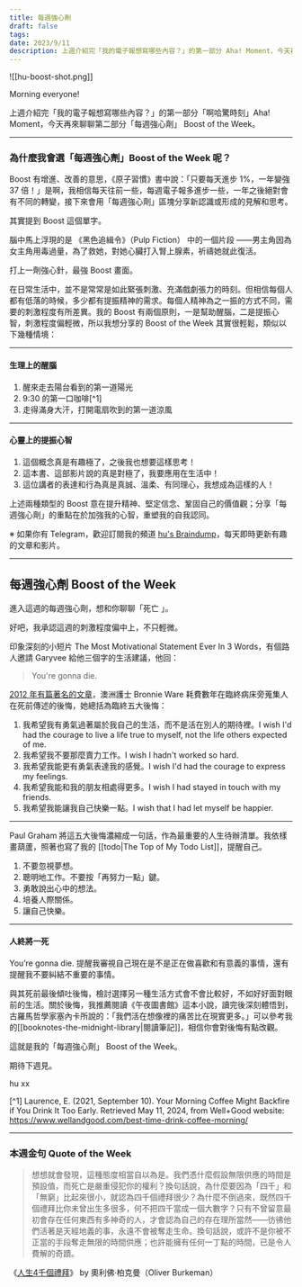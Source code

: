 ```yaml
---
title: 每週強心劑
draft: false
tags: 
date: 2023/9/11
description: 上週介紹完「我的電子報想寫哪些內容？」的第一部分 Aha! Moment，今天再來聊聊第二部分 Boost of the Week。
---
```

![[hu-boost-shot.png]]

Morning everyone!

上週介紹完「我的電子報想寫哪些內容？」的第一部分「啊哈驚時刻」Aha! Moment，今天再來聊聊第二部分「每週強心劑」 Boost of the Week。

---

### 為什麼我會選「每週強心劑」Boost of the Week 呢？

Boost 有增進、改善的意思，《原子習慣》書中說：「只要每天進步 1%，一年變強 37 倍！」是啊，我相信每天往前一些，每週電子報多進步一些，一年之後絕對會有不同的轉變，接下來會用「每週強心劑」區塊分享新認識或形成的見解和思考。

其實提到 Boost 這個單字。

腦中馬上浮現的是 《黑色追緝令》（Pulp Fiction） 中的一個片段 ——男主角因為女主角用毒過量，為了救她，對她心臟打入腎上腺素，祈禱她就此復活。

打上一劑強心針，最強 Boost 畫面。

在日常生活中，並不是常常是如此緊張刺激、充滿戲劇張力的時刻。但相信每個人都有低落的時候，多少都有提振精神的需求。每個人精神為之一振的方式不同，需要的刺激程度有所差異。我的 Boost 有兩個原則，一是幫助醒腦，二是提振心智，刺激程度偏輕微，所以我想分享的 Boost of the Week 其實很輕鬆，類似以下幾種情境：

---

#### 生理上的醒腦

1. 醒來走去陽台看到的第一道陽光
2. 9:30 的第一口咖啡[^1]
3. 走得滿身大汗，打開電扇吹到的第一道涼風

---

#### 心靈上的提振心智

1. 這個概念真是有趣極了，之後我也想要這樣思考！
2. 這本書、這部影片說的真是對極了，我要應用在生活中！
3. 這位講者的表達和行為真是真誠、溫柔、有同理心，我想成為這樣的人！

上述兩種類型的 Boost 意在提升精神、堅定信念、鞏固自己的價值觀；分享「每週強心劑」的重點在於加強我的心智，重塑我的自我認同。

※ 如果你有 Telegram，歡迎訂閱我的頻道 [hu's Braindump](https://t.me/+TCiHm7FtzERkZmE1)，每天即時更新有趣的文章和影片。

---

## 每週強心劑 Boost of the Week

進入這週的每週強心劑，想和你聊聊「死亡 」。

好吧，我承認這週的刺激程度偏中上，不只輕微。

印象深刻的小短片 The Most Motivational Statement Ever In 3 Words，有個路人邀請 Garyvee 給他三個字的生活建議，他回：

> You're gonna die.

[2012 年有篇著名的文章](https://www.theguardian.com/lifeandstyle/2012/feb/01/top-five-regrets-of-the-dying)，澳洲護士 Bronnie Ware 耗費數年在臨終病床旁蒐集人在死前傳述的後悔，她總括為臨終五大後悔：

1. 我希望我有勇氣過著屬於我自己的生活，而不是活在別人的期待裡。I wish I'd had the courage to live a life true to myself, not the life others expected of me.
2. 我希望我不要那麼賣力工作。I wish I hadn't worked so hard.
3. 我希望我能更有勇氣表達我的感覺。I wish I'd had the courage to express my feelings.
4. 我希望我能和我的朋友相處得更多。I wish I had stayed in touch with my friends.
5. 我希望我能讓我自己快樂一點。I wish that I had let myself be happier.

---

Paul Graham 將這五大後悔濃縮成一句話，作為最重要的人生待辦清單。我依樣畫葫蘆，照著也寫了我的 [[todo|The Top of My Todo List]]，提醒自己。

1. 不要忽視夢想。
2. 聰明地工作。不要按「再努力一點」鍵。
3. 勇敢說出心中的想法。
4. 培養人際關係。
5. 讓自己快樂。

---

#### 人終將一死

You’re gonna die. 提醒我審視自己現在是不是正在做喜歡和有意義的事情，還有提醒我不要糾結不重要的事情。

與其死前最後傾吐後悔，檢討選擇另一種生活方式會不會比較好，不如好好面對眼前的生活。關於後悔，我推薦閱讀《午夜圖書館》這本小說，讀完後深刻體悟到，古羅馬哲學家塞內卡所說的：「我們活在想像裡的痛苦比在現實更多。」可以參考我的[[booknotes-the-midnight-library|閱讀筆記]]，相信你會對後悔有點改觀。

這就是我的「每週強心劑」 Boost of the Week。

期待下週見。

hu xx

[^1] Laurence, E. (2021, September 10). Your Morning Coffee Might Backfire if You Drink It Too Early. Retrieved May 11, 2024, from Well+Good website: https://www.wellandgood.com/best-time-drink-coffee-morning/

---

### 本週金句 Quote of the Week

> 想想就會發現，這種態度相當自以為是。我們憑什麼假設無限供應的時間是預設值，而死亡是嚴重侵犯你的權利？換句話說，為什麼要因為「四千」和「無窮」比起來很小，就認為四千個禮拜很少？為什麼不倒過來，既然四千個禮拜比你未曾出生多很多，何不把四千當成一個大數字？只有不曾留意最初會存在任何東西有多神奇的人，才會認為自己的存在理所當然——彷彿他們活著是天經地義的事，永遠不會被奪走生命。換句話說，或許不是你被不正當的手段奪走無限的時間供應；也許能擁有任何一丁點的時間，已是令人費解的奇蹟。

《[人生4千個禮拜](https://r10.to/h6StCA)》 by 奧利佛‧柏克曼（Oliver Burkeman）

